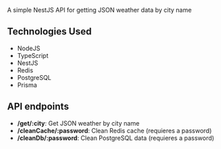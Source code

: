 A simple NestJS API for getting JSON weather data by city name

## Technologies Used

- NodeJS
- TypeScript
- NestJS
- Redis
- PostgreSQL
- Prisma

## API endpoints

- **/get/:city**: Get JSON weather by city name
- **/cleanCache/:password**: Clean Redis cache (requieres a password)
- **/cleanDb/:password**: Clean PostgreSQL data (requieres a password)
